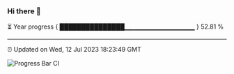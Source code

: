 ### Hi there 👋

⏳ Year progress { ███████████████▁▁▁▁▁▁▁▁▁▁▁▁▁▁▁ } 52.81 %

---

⏰ Updated on Wed, 12 Jul 2023 18:23:49 GMT

![Progress Bar CI](https://github.com/ZhaoGui/ZhaoGui/workflows/Progress%20Bar%20CI/badge.svg)
